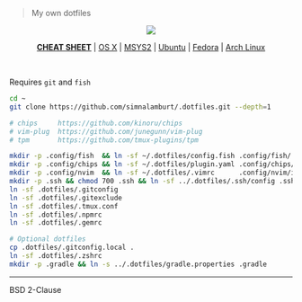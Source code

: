 > My own dotfiles

<p align=center>
  <a href="https://github.com/simnalamburt">
    <img src="https://raw.githubusercontent.com/simnalamburt/.dotfiles/resources/logo.png">
  </a>
</p>

<p align=center>
  <b><a href="docs/cheatsheet.md">CHEAT SHEET</a></b> |
  <a href="docs/os-x.md">OS X</a> |
  <a href="docs/msys2.md">MSYS2</a> |
  <a href="docs/ubuntu.md">Ubuntu</a> |
  <a href="docs/fedora.md">Fedora</a> |
  <a href="docs/arch.md">Arch Linux</a>
</p>

<br>

Requires `git` and `fish`

```bash
cd ~
git clone https://github.com/simnalamburt/.dotfiles.git --depth=1

# chips     https://github.com/kinoru/chips
# vim-plug  https://github.com/junegunn/vim-plug
# tpm       https://github.com/tmux-plugins/tpm

mkdir -p .config/fish  && ln -sf ~/.dotfiles/config.fish .config/fish/
mkdir -p .config/chips && ln -sf ~/.dotfiles/plugin.yaml .config/chips/
mkdir -p .config/nvim  && ln -sf ~/.dotfiles/.vimrc      .config/nvim/init.vim
mkdir -p .ssh && chmod 700 .ssh && ln -sf ../.dotfiles/.ssh/config .ssh
ln -sf .dotfiles/.gitconfig
ln -sf .dotfiles/.gitexclude
ln -sf .dotfiles/.tmux.conf
ln -sf .dotfiles/.npmrc
ln -sf .dotfiles/.gemrc

# Optional dotfiles
cp .dotfiles/.gitconfig.local .
ln -sf .dotfiles/.zshrc
mkdir -p .gradle && ln -s ../.dotfiles/gradle.properties .gradle
```

--------

BSD 2-Clause
